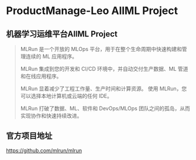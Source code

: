 # ProductManage-Leo AllML Project

## 机器学习运维平台AllML Project
> MLRun 是一个开放的 MLOps 平台，用于在整个生命周期中快速构建和管理连续的 ML 应用程序。 
>
> MLRun 集成到您的开发和 CI/CD 环境中，并自动交付生产数据、ML 管道和在线应用程序。 
> 
> MLRun 显着减少了工程工作量、生产时间和计算资源。 使用 MLRun，您可以选择本地计算机或云端的任何 IDE。 
> 
> MLRun 打破了数据、ML、软件和 DevOps/MLOps 团队之间的孤岛，从而实现协作和快速持续改进。

## 官方项目地址
https://github.com/mlrun/mlrun
